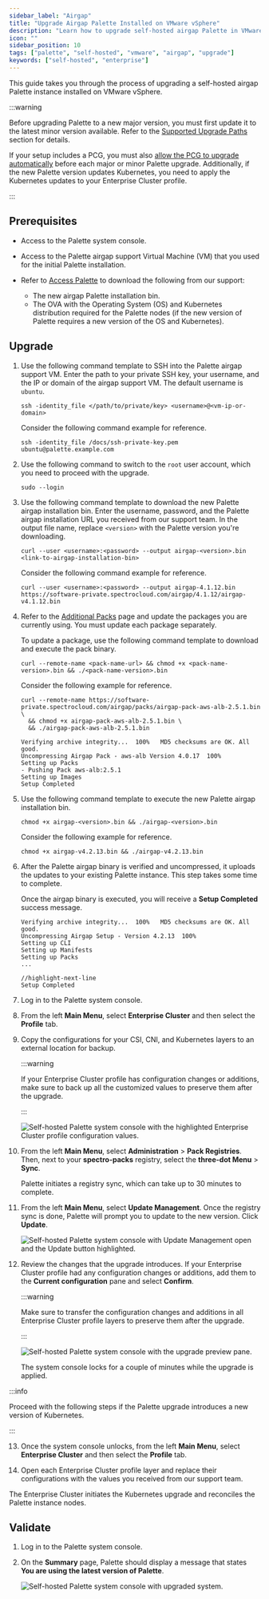 ```yaml
---
sidebar_label: "Airgap"
title: "Upgrade Airgap Palette Installed on VMware vSphere"
description: "Learn how to upgrade self-hosted airgap Palette in VMware."
icon: ""
sidebar_position: 10
tags: ["palette", "self-hosted", "vmware", "airgap", "upgrade"]
keywords: ["self-hosted", "enterprise"]
---
```


This guide takes you through the process of upgrading a self-hosted airgap Palette instance installed on VMware vSphere.

:::warning

Before upgrading Palette to a new major version, you must first update it to the latest minor version available. Refer
to the [Supported Upgrade Paths](../upgrade.md#supported-upgrade-paths) section for details.

If your setup includes a PCG, you must also
[allow the PCG to upgrade automatically](../../../clusters/pcg/manage-pcg/pcg-upgrade.md) before each major or minor
Palette upgrade. Additionally, if the new Palette version updates Kubernetes, you need to apply the Kubernetes updates
to your Enterprise Cluster profile.

:::

## Prerequisites

- Access to the Palette system console.

- Access to the Palette airgap support Virtual Machine (VM) that you used for the initial Palette installation.

- Refer to [Access Palette](/enterprise-version/#access-palette) to download the following from our support:
  - The new airgap Palette installation bin.
  - The OVA with the Operating System (OS) and Kubernetes distribution required for the Palette nodes (if the new
    version of Palette requires a new version of the OS and Kubernetes).

## Upgrade

1.  Use the following command template to SSH into the Palette airgap support VM. Enter the path to your private SSH
    key, your username, and the IP or domain of the airgap support VM. The default username is `ubuntu`.

    ```shell
    ssh -identity_file </path/to/private/key> <username>@<vm-ip-or-domain>
    ```

    Consider the following command example for reference.

    ```shell
    ssh -identity_file /docs/ssh-private-key.pem ubuntu@palette.example.com
    ```

2.  Use the following command to switch to the `root` user account, which you need to proceed with the upgrade.

    ```shell
    sudo --login
    ```

3.  Use the following command template to download the new Palette airgap installation bin. Enter the username,
    password, and the Palette airgap installation URL you received from our support team. In the output file name,
    replace `<version>` with the Palette version you're downloading.

    ```shell
    curl --user <username>:<password> --output airgap-<version>.bin <link-to-airgap-installation-bin>
    ```

    Consider the following command example for reference.

    ```shell
    curl --user <username>:<password> --output airgap-4.1.12.bin https://software-private.spectrocloud.com/airgap/4.1.12/airgap-v4.1.12.bin
    ```

4.  Refer to the [Additional Packs](../../install-palette/airgap/supplemental-packs.md) page and update the packages you
    are currently using. You must update each package separately.

    To update a package, use the following command template to download and execute the pack binary.

    ```shell
    curl --remote-name <pack-name-url> && chmod +x <pack-name-version>.bin && ./<pack-name-version>.bin
    ```

    Consider the following example for reference.

    ```shell
    curl --remote-name https://software-private.spectrocloud.com/airgap/packs/airgap-pack-aws-alb-2.5.1.bin \
      && chmod +x airgap-pack-aws-alb-2.5.1.bin \
      && ./airgap-pack-aws-alb-2.5.1.bin
    ```

    ```shell
    Verifying archive integrity...  100%   MD5 checksums are OK. All good.
    Uncompressing Airgap Pack - aws-alb Version 4.0.17  100%
    Setting up Packs
    - Pushing Pack aws-alb:2.5.1
    Setting up Images
    Setup Completed
    ```

5.  Use the following command template to execute the new Palette airgap installation bin.

    ```shell
    chmod +x airgap-<version>.bin && ./airgap-<version>.bin
    ```

    Consider the following example for reference.

    ```shell
    chmod +x airgap-v4.2.13.bin && ./airgap-v4.2.13.bin
    ```

6.  After the Palette airgap binary is verified and uncompressed, it uploads the updates to your existing Palette
    instance. This step takes some time to complete.

    Once the airgap binary is executed, you will receive a **Setup Completed** success message.

    ```shell
    Verifying archive integrity...  100%   MD5 checksums are OK. All good.
    Uncompressing Airgap Setup - Version 4.2.13  100%
    Setting up CLI
    Setting up Manifests
    Setting up Packs
    ...

    //highlight-next-line
    Setup Completed
    ```

7.  Log in to the Palette system console.

8.  From the left **Main Menu**, select **Enterprise Cluster** and then select the **Profile** tab.

9.  Copy the configurations for your CSI, CNI, and Kubernetes layers to an external location for backup.

    :::warning

    If your Enterprise Cluster profile has configuration changes or additions, make sure to back up all the customized
    values to preserve them after the upgrade.

    :::

    ![Self-hosted Palette system console with the highlighted Enterprise Cluster profile configuration values.](/enterprise-version_upgrade-upgrade_vmware_non-airgap_copy_configurations.webp)

10. From the left **Main Menu**, select **Administration** > **Pack Registries**. Then, next to your **spectro-packs**
    registry, select the **three-dot Menu** > **Sync**.

    Palette initiates a registry sync, which can take up to 30 minutes to complete.

11. From the left **Main Menu**, select **Update Management**. Once the registry sync is done, Palette will prompt you
    to update to the new version. Click **Update**.

    ![Self-hosted Palette system console with Update Management open and the Update button highlighted.](/enterprise-version_upgrade-upgrade_vmware_non-airgap_update.webp)

12. Review the changes that the upgrade introduces. If your Enterprise Cluster profile had any configuration changes or
    additions, add them to the **Current configuration** pane and select **Confirm**.

    :::warning

    Make sure to transfer the configuration changes and additions in all Enterprise Cluster profile layers to preserve
    them after the upgrade.

    :::

    ![Self-hosted Palette system console with the upgrade preview pane.](/enterprise-version_upgrade-upgrade_vmware_non-airgap_upgrade-preview.webp)

    The system console locks for a couple of minutes while the upgrade is applied.

:::info

Proceed with the following steps if the Palette upgrade introduces a new version of Kubernetes.

:::

13. Once the system console unlocks, from the left **Main Menu**, select **Enterprise Cluster** and then select the
    **Profile** tab.

14. Open each Enterprise Cluster profile layer and replace their configurations with the values you received from our
    support team.

The Enterprise Cluster initiates the Kubernetes upgrade and reconciles the Palette instance nodes.

## Validate

1. Log in to the Palette system console.

2. On the **Summary** page, Palette should display a message that states **You are using the latest version of
   Palette**.

   ![Self-hosted Palette system console with upgraded system.](/enterprise-version_upgrade-upgrade_vmware_non-airgap_upgraded.webp)
